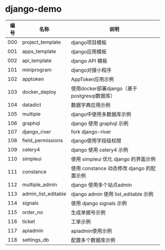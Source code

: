 # django-demo

| 编号 | 名称                | 说明                                       |
|------|---------------------|--------------------------------------------|
| 000  | project_template    | django项目模板                             |
| 001  | apps_template       | django应用模板                             |
| 002  | api_template        | django API 模板                            |
| 101  | miniprogram         | django对接小程序                           |
| 102  | apptoken            | AppToken应用示例                           |
| 103  | docker_deploy       | 使用docker部署django（基于postgresql数据库） |
| 104  | datadict            | 数据字典应用示例                           |
| 105  | multiple            | django中使用多数据库示例                   |
| 106  | graphql             | django 使用 graphql 示例                   |
| 107  | django_river        | fork django-river                          |
| 108  | field_permissions   | django使用字段级权限                       |
| 109  | celery4             | django 使用 celery4 示例                   |
| 110  | simpleui            | 使用 simpleui 优化 django 的界面示例       |
| 111  | constance           | 使用 constance 动态修改 django 的配置示例  |
| 112  | multiple_admin      | django 使用多个站点admin                   |
| 113  | admin_list_editable | django admin 使用 list_editable 示例       |
| 114  | signals             | 使用 django signals 示例                   |
| 115  | order_no            | 生成单据号示例                             |
| 116  | ticket              | 工单示例                                   |
| 117  | apiadmin            | apiadmin使用示例                           |
| 118  | settings_db         | 配置多个数据库示例                         |

